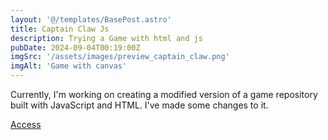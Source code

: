 ```yaml
---
layout: '@/templates/BasePost.astro'
title: Captain Claw Js
description: Trying a Game with html and js
pubDate: 2024-09-04T00:19:00Z
imgSrc: '/assets/images/preview_captain_claw.png'
imgAlt: 'Game with canvas'
---
```


Currently, I'm working on creating a modified version of a game repository built with JavaScript and HTML. I've made some changes to it.
<div></div>
<a href="https://captain-claw-js.vercel.app/">Access</a>
